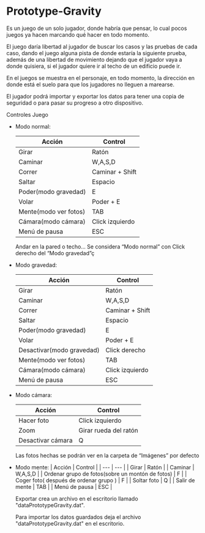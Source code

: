 # Prototype-Gravity

Es un juego de un solo jugador, donde habría que pensar, lo cual pocos juegos ya hacen marcando qué hacer en todo momento.

El juego daría libertad al jugador de buscar los casos y las pruebas de cada caso, dando el juego alguna pista de donde estaría la siguiente prueba, además de una libertad de movimiento dejando que el jugador vaya a donde quisiera, si el jugador quiere ir al techo de un edificio puede ir.

En el juegos se muestra en el personaje, en todo momento, la dirección en donde está el suelo para que los jugadores no lleguen a marearse.

El jugador podrá importar y exportar los datos para tener una copia de seguridad o para pasar su progreso a otro dispositivo.

Controles Juego
		
- Modo normal:

  | Acción | Control |
  | --- | --- |
  | Girar | Ratón |
  | Caminar | W,A,S,D |
  | Correr | Caminar + Shift |
  | Saltar | Espacio |
  | Poder(modo gravedad) | E |
  | Volar | Poder + E |
  | Mente(modo ver fotos) | TAB |
  | Cámara(modo cámara) | Click izquierdo |
  | Menú de pausa | ESC |
  
	Andar en la pared o techo… Se considera “Modo normal” con Click derecho del “Modo gravedad”ç


- Modo gravedad:
  
  | Acción | Control |
  | --- | --- |
  | Girar | Ratón |
  | Caminar | W,A,S,D |
  | Correr | Caminar + Shift |
  | Saltar | Espacio |
  | Poder(modo gravedad) | E |
  | Volar | Poder + E |
  | Desactivar(modo gravedad) | Click derecho |
  | Mente(modo ver fotos) | TAB |
  | Cámara(modo cámara) | Click izquierdo |
  | Menú de pausa | ESC |

  
- Modo cámara:

  | Acción | Control |
  | --- | --- |
  | Hacer foto | Click izquierdo |
  | Zoom | Girar rueda del ratón |
  | Desactivar cámara | Q |
  
	Las fotos hechas se podrán ver en la carpeta de “Imágenes” por defecto

- Modo mente:
  | Acción | Control |
  | --- | --- |
  | Girar | Ratón |
  | Caminar | W,A,S,D |
  | Ordenar grupo de fotos(sobre un montón de fotos) | F |
  | Coger foto( después de ordenar grupo ) | F |
  | Soltar foto | Q |
  | Salir de mente | TAB |
  | Menú de pausa | ESC |

  Exportar crea un archivo en el escritorio llamado "dataPrototypeGravity.dat".
  
  Para importar los datos guardados deja el archivo "dataPrototypeGravity.dat" en el escritorio.
